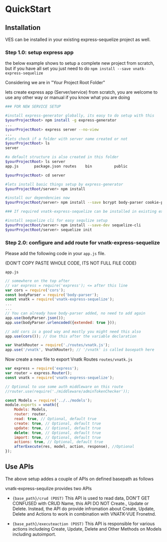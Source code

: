 # QuickStart

## Installation
VES can be installed in your existing express-sequelize project as well.

### Step 1.0: setup express app

the below example shows to setup a complete new project from scratch, but if you have all set you just need to do `npm install --save vnatk-express-sequelize`


Considering we are in "Your Project Root Folder"

lets create express app (Server/service) from scratch, you are welcome to use any other way or manual if you know what you are doing

```bash
### FOR NEW SERVICE SETUP

#install express-generator globally, its easy to do setup with this
$yourProjectRoot> npm install -g express-generator
...
$yourProjectRoot> express server --no-view
...
#lets check if a folder with server name created or not
$yourProjectRoot> ls
server

#a default structure is also created in this folder
$yourProjectRoot> ls server
app.js       package.json routes    bin          public

$yourProjectRoot> cd server

#lets install basic things setup by express-generator
$yourProjectRoot/server> npm install

#install our dependencies now
$yourProjectRoot/server> npm install --save bcrypt body-parser cookie-parser express-handlebars jsonwebtoken morgan cors dotenv lodash mysql2 sequelize vnatk-express-sequelize

### If required vnatk-express-sequelize can be installed in existing express seuelize setup also with very ease

#install sequelize cli for easy sequlize setup
$yourProjectRoot/server> npm install --save-dev sequelize-cli
$yourProjectRoot/server> sequelize init

```

### Step 2.0: configure and add route for vnatk-express-sequelize

Please add the following code in your `app.js` file.

(DON'T COPY PASTE WHOLE CODE, ITS NOT FULL FILE CODE) 

`app.js`
```javascript
// somewhere on the top after 
// var express = require('express'); <= after this line
var cors = require('cors');
const bodyParser = require('body-parser');
const vnatk = require('vnatk-express-sequelize');
...
...
// You can already have body-parser added, no need to add again
app.use(bodyParser.json());
app.use(bodyParser.urlencoded({extended: true }));

// add cors is a good way and mostly you might need this also
app.use(cors()); // Use this after the variable declaration

var VnatkRouter = require('./routes/vnatk.js');
app.use('/vnatk', VnatkRouter); // '/vnatk' is called basepath here

```

Now create a new file to export Vnatk Routes
`routes/vnatk.js`

```javascript
var express = require('express');
var router = express.Router();
const vnatk = require('vnatk-express-sequelize');

// Optional to use some auth middleware on this route
//router.use(require('./middleware/adminTokenChecker'));

const Models = require('../../models');
module.exports = vnatk({ 
    Models: Models,
    router: router,
    read: true, // Optional, default true
    create: true, // Optional, default true
    update: true, // Optional, default true
    delete: true, // Optional, default true
    import: true, // Optional, default true
    actions: true, // Optional, default true
    afterExecute(res, model, action, response), //Optional
});

```

## Use APIs

The above setup addes a couple of APIs on defined basepath as follows

vnatk-express-sequlize provides two APIs

- `{base_path}/crud (POST)`
This API is used to read data, DON'T GET CONFUSED with CRUD Name, this API DO NOT Create., Update or Delete. Instead, the API do provide infromation about Create, Update, Delete and Actions to work in combination with VNATK-VUE Fronetnd.

- `{base_path}/executeaction (POST)`
This API is responsible for various actions includeing Create, Update, Delete and Other Methods on Models including autoimport.
